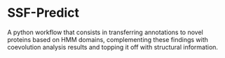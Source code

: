 # SSF-Predict
A python workflow that consists in transferring annotations to novel proteins based on HMM domains, complementing these findings with coevolution analysis results and topping it off with structural information.
